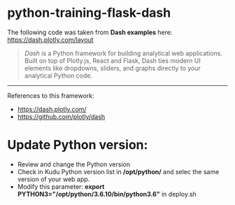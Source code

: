 # python-training-flask-dash

The following code was taken from **Dash examples** here: https://dash.plotly.com/layout

> *Dash* is a Python framework for building analytical web applications. 
Built on top of Plotly.js, React and Flask, Dash ties modern UI elements like dropdowns, sliders, and graphs directly to your analytical Python code.

***
References to this framework:

* https://dash.plotly.com/
* https://github.com/plotly/dash

# Update Python version:

- Review and change the Python version 
- Check in Kudu Python version list in **/opt/python/** and selec the same version of your web app.
- Modify this parameter: **export PYTHON3="/opt/python/3.6.10/bin/python3.6"** in deploy.sh